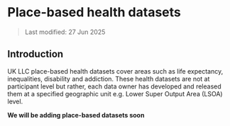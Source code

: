 # Place-based health datasets

> Last modified: 27 Jun 2025

## Introduction 

UK LLC place-based health datasets cover areas such as life expectancy, inequalities, disability and addiction. These health datasets are not at participant level but rather, each data owner has developed and released them at a specified geographic unit e.g. Lower Super Output Area (LSOA) level. 


**We will be adding place-based datasets soon**